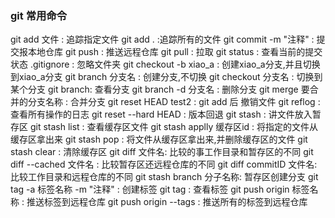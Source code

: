 ### git 常用命令

git add 文件 : 追踪指定文件
git add . :追踪所有的文件
git commit -m "注释" : 提交报本地仓库
git push : 推送远程仓库
git pull : 拉取
git status : 查看当前的提交状态
.gitignore : 忽略文件夹
git checkout -b xiao_a : 创建xiao_a分支,并且切换到xiao_a分支
git branch 分支名 : 创建分支,不切换
git checkout 分支名 : 切换到某个分支
git branch: 查看分支
git branch -d 分支名 : 删除分支
git merge 要合并的分支名称 : 合并分支
git reset HEAD test2 : git add 后 撤销文件
git reflog : 查看所有操作的日志
git reset --hard HEAD : 版本回退
git stash : 讲文件放入暂存区
git stash list : 查看缓存区文件
git stash applly 缓存区id : 将指定的文件从缓存区拿出来
git stash pop : 将文件从缓存区拿出来,并删除缓存区的文件
git stash clear : 清除缓存区
git diff 文件名: 比较的事工作目录和暂存区的不同
git diff --cached 文件名 : 比较暂存区还远程仓库的不同
git diff commitID 文件名: 比较工作目录和远程仓库的不同
git stash branch 分子名称: 暂存区创建分支
git tag -a 标签名称 -m "注释" : 创建标签
git tag : 查看标签
git push origin 标签名称 : 推送标签到远程仓库
git push origin --tags : 推送所有的标签到远程仓库